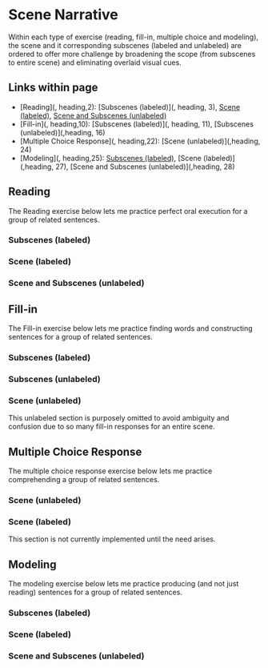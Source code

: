 # Scene Narrative
Within each type of exercise (reading, fill-in, multiple choice and modeling), the scene and it corresponding subscenes (labeled and unlabeled) are ordered to offer more challenge by broadening the scope (from subscenes to entire scene) and eliminating overlaid visual cues.
## Links within page
* [Reading](, heading,2): [Subscenes (labeled)](, heading, 3), [Scene (labeled)](,heading,8), [Scene and Subscenes (unlabeled)](,heading,9)
* [Fill-in](, heading,10): [Subscenes (labeled)](, heading, 11), [Subscenes (unlabeled)](,heading, 16)
* [Multiple Choice Response](, heading,22): [Scene (unlabeled)](,heading, 24)
* [Modeling](, heading,25): [Subscenes (labeled)](,heading,26), [Scene (labeled)](,heading, 27), [Scene and Subscenes (unlabeled)](,heading, 28)
## Reading 
The Reading exercise below lets me practice perfect oral execution for a group of related sentences. 
### Subscenes (labeled)
### Scene (labeled)
### Scene and Subscenes (unlabeled)
## Fill-in
The Fill-in exercise below lets me practice finding words and constructing sentences for a group of related sentences.
### Subscenes (labeled)
### Subscenes (unlabeled)
### Scene (unlabeled)
This unlabeled section is purposely omitted to avoid ambiguity and confusion due to so many fill-in responses for an entire scene.
## Multiple Choice Response
The multiple choice response exercise below lets me practice comprehending a group of related sentences.
### Scene (unlabeled)
### Scene (labeled)
This section is not currently implemented until the need arises.
## Modeling
The modeling exercise below lets me practice producing (and not just reading) sentences for a group of related sentences.
### Subscenes (labeled)
### Scene (labeled)
### Scene and Subscenes (unlabeled)